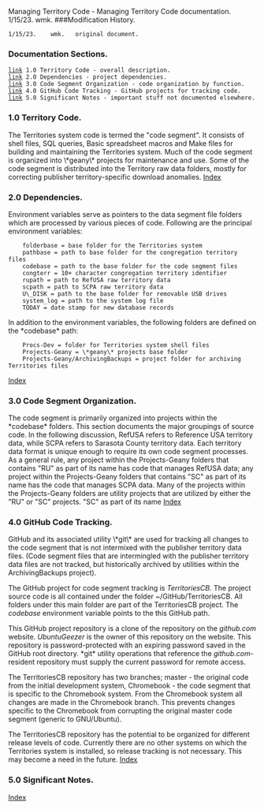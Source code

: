 Managing Territory Code - Managing Territory Code documentation.<br>
1/15/23.	wmk.
###Modification History.
<pre><code>1/15/23.    wmk.   original document.
</code></pre>
<h3 id="IX">Documentation Sections.</h3>
<pre><code><a href="#1.0">link</a> 1.0 Territory Code - overall description.
<a href="#2.0">link</a> 2.0 Dependencies - project dependencies.
<a href="#3.0">link</a> 3.0 Code Segment Organization - code organization by function.
<a href="#4.0">link</a> 4.0 GitHub Code Tracking - GitHub projects for tracking code.
<a href="#5.0">link</a> 5.0 Significant Notes - important stuff not documented elsewhere.
</code></pre>
<h3 id="1.0">1.0 Territory Code.</h3>
The Territories system code is termed the "code segment". It consists of shell
files, SQL queries, Basic spreadsheet macros and Make files for building and maintaining
the Territories system. Much of the code segment is organized into \*geany\*
projects for maintenance and use. Some of the code segment is distributed into
the Territory raw data folders, mostly for correcting publisher territory-specific
download anomalies.
<a href="#IX">Index</a>
<h3 id="2.0">2.0 Dependencies.</h3>
Environment variables serve as pointers to the data segment file folders which
are processed by various pieces of code. Following are the principal environment
variables:<pre><code>    folderbase = base folder for the Territories system
    pathbase = path to base folder for the congregation territory files
    codebase = path to the base folder for the code segment files
    congterr = 10+ character congregation territory identifier
    rupath = path to RefUSA raw territory data
    scpath = path to SCPA raw territory data
    U\_DISK = path to the base folder for removable USB drives 
    system_log = path to the system log file
    TODAY = date stamp for new database records</code></pre>
In addition to the environment variables, the following folders are defined
on the *codebase* path:<pre><code>    Procs-Dev = folder for Territories system shell files
    Projects-Geany = \*geany\* projects base folder
    Projects-Geany/ArchivingBackups = project folder for archiving Territories files</code></pre>
<a href="#IX">Index</a>
<h3 id="3.0">3.0 Code Segment Organization.</h3>
The code segment is primarily organized into projects within the *codebase*
folders. This section documents the major groupings of source code. In the
following discussion, RefUSA refers to Reference USA territory data, while
SCPA refers to Sarasota County territory data. Each territory data format is
unique enough to require its own code segment processes. As a general rule,
any project within the Projects-Geany folders that contains "RU" as part of
its name has code that manages RefUSA data; any project within the
Projects-Geany folders that contains "SC" as part of its name has the code that
manages SCPA data. Many of the projects within the Projects-Geany folders are
utility projects that are utilized by either the "RU" or "SC" projects.
"SC" as part of its name
<a href="#IX">Index</a>
<h3 id="4.0">4.0 GitHub Code Tracking.</h3>
GitHub and its associated utility \*git\* are used for tracking all changes to
the code segment that is not intermixed with the publisher territory data files.
(Code segment files that are intermingled with the publisher territory data
files are not tracked, but historically archived by utilities within the
ArchivingBackups project).

The GitHub project for code segment tracking is *TerritoriesCB*. The project
source code is all contained under the folder ~/GitHub/TerritoriesCB. All
folders under this main folder are part of the TerritoriesCB project. The
*codebase* environment variable points to the this GitHub path.

This GitHub project repository is a clone of the repository on the *github.com*
website. *UbuntuGeezer* is the owner of this repository on the website. This
repository is password-protected with an expiring password saved in the GitHub
root directory. \*git\* utility operations that reference the *github.com*-resident
repository must supply the current password for remote access.

The TerritoriesCB repository has two branches; master - the original code from
the initial development system, Chromebook - the code segment that is specific
to the Chromebook system. From the Chromebook system all changes are made in
the Chromebook branch. This prevents changes specific to the Chromebook from
corrupting the original master code segment (generic to GNU/Ubuntu).

The TerritoriesCB repository has the potential to be organized for different
release levels of code. Currently there are no other systems on which the 
Territories system is installed, so release tracking is not necessary. This may
become a need in the future.
<a href="#IX">Index</a>
<h3 id="5.0">5.0 Significant Notes.</h3>
<a href="#IX">Index</a>
